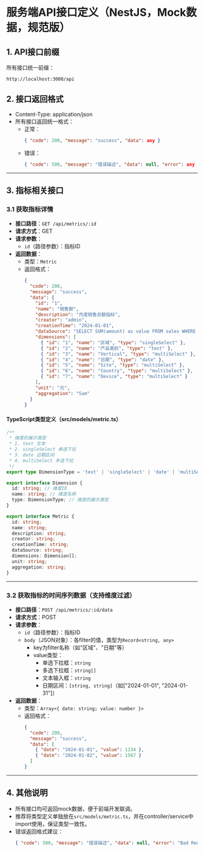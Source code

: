 
# 服务端API接口定义（NestJS，Mock数据，规范版）

## 1. API接口前缀
所有接口统一前缀：
```
http://localhost:3000/api
```

## 2. 接口返回格式
- Content-Type: application/json
- 所有接口返回统一格式：
  - 正常：
    ```json
    { "code": 200, "message": "success", "data": any }
    ```
  - 错误：
    ```json
    { "code": 500, "message": "错误描述", "data": null, "error": any }
    ```

---

## 3. 指标相关接口

### 3.1 获取指标详情
- **接口路径**：`GET /api/metrics/:id`
- **请求方式**：GET
- **请求参数**：
  - `id`（路径参数）：指标ID
- **返回数据**：
  - 类型：`Metric`
  - 返回格式：
    ```json
    {
      "code": 200,
      "message": "success",
      "data": {
        "id": "1",
        "name": "销售额",
        "description": "月度销售总额指标",
        "creator": "admin",
        "creationTime": "2024-01-01",
        "dataSource": "SELECT SUM(amount) as value FROM sales WHERE date >= ? AND date <= ?",
        "dimensions": [
          { "id": "1", "name": "区域", "type": "singleSelect" },
          { "id": "2", "name": "产品类别", "type": "text" },
          { "id": "3", "name": "Vertical", "type": "multiSelect" },
          { "id": "4", "name": "日期", "type": "date" },
          { "id": "5", "name": "Site", "type": "multiSelect" },
          { "id": "6", "name": "Country", "type": "multiSelect" },
          { "id": "7", "name": "Device", "type": "multiSelect" }
        ],
        "unit": "元",
        "aggregation": "Sum"
      }
    }
    ```

#### TypeScript类型定义（src/models/metric.ts）
```ts
/**
 * 维度的展示类型
 * 1. text 文本
 * 2. singleSelect 单选下拉
 * 3. date 日期区间
 * 4. multiSelect 多选下拉
 */
export type DimensionType = 'text' | 'singleSelect' | 'date' | 'multiSelect';

export interface Dimension {
  id: string; // 维度ID
  name: string; // 维度名称
  type: DimensionType; // 维度的展示类型
}

export interface Metric {
  id: string;
  name: string;
  description: string;
  creator: string;
  creationTime: string;
  dataSource: string;
  dimensions: Dimension[];
  unit: string;
  aggregation: string;
}
```

---

### 3.2 获取指标的时间序列数据（支持维度过滤）
- **接口路径**：`POST /api/metrics/:id/data`
- **请求方式**：POST
- **请求参数**：
  - `id`（路径参数）：指标ID
  - `body`（JSON对象）：各filter的值，类型为`Record<string, any>`
    - key为filter名称（如"区域"、"日期"等）
    - value类型：
      - 单选下拉框：`string`
      - 多选下拉框：`string[]`
      - 文本输入框：`string`
      - 日期区间：`[string, string]`（如["2024-01-01", "2024-01-31"]）
- **返回数据**：
  - 类型：`Array<{ date: string; value: number }>`
  - 返回格式：
    ```json
    {
      "code": 200,
      "message": "success",
      "data": [
        { "date": "2024-01-01", "value": 1234 },
        { "date": "2024-01-02", "value": 1567 }
      ]
    }
    ```

---

## 4. 其他说明
- 所有接口均可返回mock数据，便于前端开发联调。
- 推荐将类型定义单独放在`src/models/metric.ts`，并在controller/service中import使用，保证类型一致性。
- 错误返回格式建议：
  ```json
  { "code": 500, "message": "错误描述", "data": null, "error": "Bad Request" }
  ```
